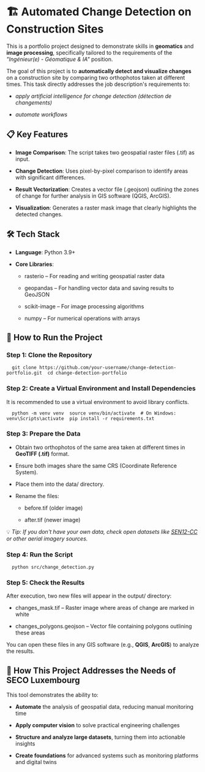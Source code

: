🏗️ Automated Change Detection on Construction Sites
====================================================

This is a portfolio project designed to demonstrate skills in **geomatics** and **image processing**, specifically tailored to the requirements of the _"Ingénieur(e) - Géomatique & IA"_ position.

The goal of this project is to **automatically detect and visualize changes** on a construction site by comparing two orthophotos taken at different times. This task directly addresses the job description's requirements to:

*   _apply artificial intelligence for change detection (détection de changements)_
    
*   _automate workflows_
    

📋 Key Features
---------------

*   **Image Comparison**: The script takes two geospatial raster files (.tif) as input.
    
*   **Change Detection**: Uses pixel-by-pixel comparison to identify areas with significant differences.
    
*   **Result Vectorization**: Creates a vector file (.geojson) outlining the zones of change for further analysis in GIS software (QGIS, ArcGIS).
    
*   **Visualization**: Generates a raster mask image that clearly highlights the detected changes.
    

🛠️ Tech Stack
--------------

*   **Language**: Python 3.9+
    
*   **Core Libraries**:
    
    *   rasterio – For reading and writing geospatial raster data
        
    *   geopandas – For handling vector data and saving results to GeoJSON
        
    *   scikit-image – For image processing algorithms
        
    *   numpy – For numerical operations with arrays
        

🚀 How to Run the Project
-------------------------

### Step 1: Clone the Repository

`   git clone https://github.com/your-username/change-detection-portfolio.git  cd change-detection-portfolio   `

### Step 2: Create a Virtual Environment and Install Dependencies

It is recommended to use a virtual environment to avoid library conflicts.

`   python -m venv venv  source venv/bin/activate  # On Windows: venv\Scripts\activate  pip install -r requirements.txt   `

### Step 3: Prepare the Data

*   Obtain two orthophotos of the same area taken at different times in **GeoTIFF (.tif)** format.
    
*   Ensure both images share the same CRS (Coordinate Reference System).
    
*   Place them into the data/ directory.
    
*   Rename the files:
    
    *   before.tif (older image)
        
    *   after.tif (newer image)
        

💡 _Tip: If you don't have your own data, check open datasets like_ [_SEN12-CC_](https://mediatum.ub.tum.de/1474000) _or other aerial imagery sources._

### Step 4: Run the Script

`   python src/change_detection.py   `

### Step 5: Check the Results

After execution, two new files will appear in the output/ directory:

*   changes\_mask.tif – Raster image where areas of change are marked in white
    
*   changes\_polygons.geojson – Vector file containing polygons outlining these areas
    

You can open these files in any GIS software (e.g., **QGIS**, **ArcGIS**) to analyze the results.

🎯 How This Project Addresses the Needs of SECO Luxembourg
----------------------------------------------------------

This tool demonstrates the ability to:

*   **Automate** the analysis of geospatial data, reducing manual monitoring time
    
*   **Apply computer vision** to solve practical engineering challenges
    
*   **Structure and analyze large datasets**, turning them into actionable insights
    
*   **Create foundations** for advanced systems such as monitoring platforms and digital twins
